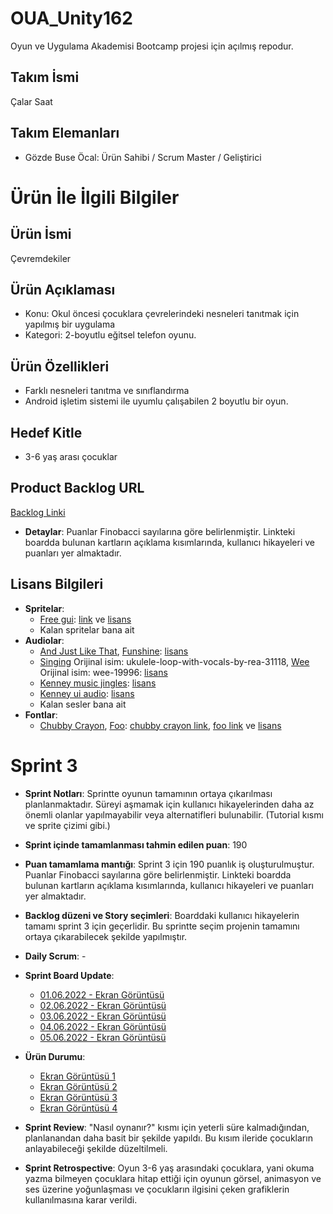 # OUA_Unity162
Oyun ve Uygulama Akademisi Bootcamp projesi için açılmış repodur.

## **Takım İsmi**
Çalar Saat

## Takım Elemanları
- Gözde Buse Öcal: Ürün Sahibi / Scrum Master / Geliştirici

# Ürün İle İlgili Bilgiler

## Ürün İsmi
Çevremdekiler

## Ürün Açıklaması
- Konu: Okul öncesi çocuklara çevrelerindeki nesneleri tanıtmak için yapılmış bir uygulama
- Kategori: 2-boyutlu eğitsel telefon oyunu.

## Ürün Özellikleri
- Farklı nesneleri tanıtma ve sınıflandırma
- Android işletim sistemi ile uyumlu çalışabilen 2 boyutlu bir oyun.

## Hedef Kitle
- 3-6 yaş arası çocuklar

## Product Backlog URL
[Backlog Linki](https://miro.com/app/board/uXjVOwStjDI=/)

- **Detaylar**: Puanlar Finobacci sayılarına göre belirlenmiştir. Linkteki boardda bulunan kartların açıklama kısımlarında, kullanıcı hikayeleri ve puanları yer almaktadır.

## Lisans Bilgileri
- **Spritelar**:
  - [Free gui](https://github.com/gozde-buse/OUA_Unity162/tree/main/Assets/Sprites/UI/freegui): [link](https://www.gameart2d.com/free-game-gui.html) ve [lisans](https://www.gameart2d.com/license.html)
  - Kalan spritelar bana ait
- **Audiolar**:
  - [And Just Like That](https://github.com/gozde-buse/OUA_Unity162/blob/main/Assets/Audios/And%20Just%20Like%20That.mp3), [Funshine](https://github.com/gozde-buse/OUA_Unity162/blob/main/Assets/Audios/Funshine.mp3): [lisans](https://freepd.com/)
  - [Singing](https://github.com/gozde-buse/OUA_Unity162/blob/main/Assets/Audios/Singing.mp3) Orijinal isim: ukulele-loop-with-vocals-by-rea-31118, [Wee](https://github.com/gozde-buse/OUA_Unity162/blob/main/Assets/Audios/Wee.mp3) Orijinal isim: wee-19996: [lisans](https://pixabay.com/service/license/)
  - [Kenney music jingles](https://github.com/gozde-buse/OUA_Unity162/tree/main/Assets/Audios/kenney_musicjingles): [lisans](https://github.com/gozde-buse/OUA_Unity162/blob/main/Assets/Audios/kenney_musicjingles/License.txt)
  - [Kenney ui audio](https://github.com/gozde-buse/OUA_Unity162/tree/main/Assets/Audios/kenney_uiaudio): [lisans](https://github.com/gozde-buse/OUA_Unity162/blob/main/Assets/Audios/kenney_uiaudio/License.txt)
  - Kalan sesler bana ait
- **Fontlar**:
  - [Chubby Crayon](https://github.com/gozde-buse/OUA_Unity162/blob/main/Assets/Fonts/chubby-crayon/ChubbyCrayon-Regular.ttf), [Foo](https://github.com/gozde-buse/OUA_Unity162/blob/main/Assets/Fonts/foo/foo.otf): [chubby crayon link](https://www.1001fonts.com/chubby-crayon-font.html), [foo link](https://www.1001fonts.com/foo-font.html) ve [lisans](https://www.1001fonts.com/licenses/ffc.html)

# Sprint 3

- **Sprint Notları**: Sprintte oyunun tamamının ortaya çıkarılması planlanmaktadır. Süreyi aşmamak için kullanıcı hikayelerinden daha az önemli olanlar yapılmayabilir veya alternatifleri bulunabilir. (Tutorial kısmı ve sprite çizimi gibi.)

- **Sprint içinde tamamlanması tahmin edilen puan**: 190

- **Puan tamamlama mantığı**: Sprint 3 için 190 puanlık iş oluşturulmuştur. Puanlar Finobacci sayılarına göre belirlenmiştir. Linkteki boardda bulunan kartların açıklama kısımlarında, kullanıcı hikayeleri ve puanları yer almaktadır.

- **Backlog düzeni ve Story seçimleri**: Boarddaki kullanıcı hikayelerin tamamı sprint 3 için geçerlidir. Bu sprintte seçim projenin tamamını ortaya çıkarabilecek şekilde yapılmıştır.

- **Daily Scrum**: -

- **Sprint Board Update**:
  - [01.06.2022 - Ekran Görüntüsü](https://github.com/gozde-buse/OUA_Unity162/blob/main/Sprint3/Sprint%20Board/Sprint%20Board%2001.06.2022.png)
  - [02.06.2022 - Ekran Görüntüsü](https://github.com/gozde-buse/OUA_Unity162/blob/main/Sprint3/Sprint%20Board/Sprint%20Board%2002.06.2022.png)
  - [03.06.2022 - Ekran Görüntüsü](https://github.com/gozde-buse/OUA_Unity162/blob/main/Sprint3/Sprint%20Board/Sprint%20Board%2003.06.2022.png)
  - [04.06.2022 - Ekran Görüntüsü](https://github.com/gozde-buse/OUA_Unity162/blob/main/Sprint3/Sprint%20Board/Sprint%20Board%2004.06.2022.png)
  - [05.06.2022 - Ekran Görüntüsü](https://github.com/gozde-buse/OUA_Unity162/blob/main/Sprint3/Sprint%20Board/Sprint%20Board%2005.06.2022.png)

- **Ürün Durumu**:
  - [Ekran Görüntüsü 1](https://github.com/gozde-buse/OUA_Unity162/blob/main/Sprint3/%C3%9Cr%C3%BCn%20G%C3%B6r%C3%BCnt%C3%BCleri/Ekran%20G%C3%B6r%C3%BCnt%C3%BCs%C3%BC%201.png)
  - [Ekran Görüntüsü 2](https://github.com/gozde-buse/OUA_Unity162/blob/main/Sprint3/%C3%9Cr%C3%BCn%20G%C3%B6r%C3%BCnt%C3%BCleri/Ekran%20G%C3%B6r%C3%BCnt%C3%BCs%C3%BC%202.png)
  - [Ekran Görüntüsü 3](https://github.com/gozde-buse/OUA_Unity162/blob/main/Sprint3/%C3%9Cr%C3%BCn%20G%C3%B6r%C3%BCnt%C3%BCleri/Ekran%20G%C3%B6r%C3%BCnt%C3%BCs%C3%BC%203.png)
  - [Ekran Görüntüsü 4](https://github.com/gozde-buse/OUA_Unity162/blob/main/Sprint3/%C3%9Cr%C3%BCn%20G%C3%B6r%C3%BCnt%C3%BCleri/Ekran%20G%C3%B6r%C3%BCnt%C3%BCs%C3%BC%204.png)

- **Sprint Review**: "Nasıl oynanır?" kısmı için yeterli süre kalmadığından, planlanandan daha basit bir şekilde yapıldı. Bu kısım ileride çocukların anlayabileceği şekilde düzeltilmeli.

- **Sprint Retrospective**: Oyun 3-6 yaş arasındaki çocuklara, yani okuma yazma bilmeyen çocuklara hitap ettiği için oyunun görsel, animasyon ve ses üzerine yoğunlaşması ve çocukların ilgisini çeken grafiklerin kullanılmasına karar verildi.
